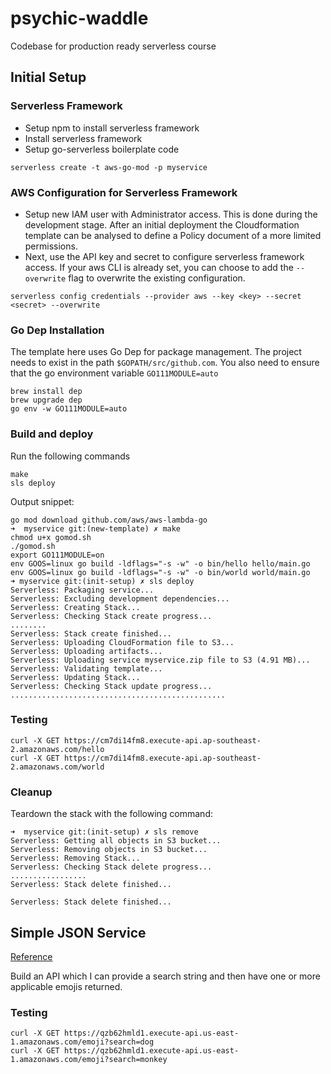 # psychic-waddle
Codebase for production ready serverless course

## Initial Setup
### Serverless Framework
 - Setup npm to install serverless framework
 - Install serverless framework
 - Setup go-serverless boilerplate code
  ```
  serverless create -t aws-go-mod -p myservice
  ```
### AWS Configuration for Serverless Framework
 - Setup new IAM user with Administrator access. This is done during the development stage. After an initial deployment the Cloudformation template can be analysed to define a Policy document of a more limited permissions.
 - Next, use the API key and secret to configure serverless framework access. If your aws CLI is already set, you can choose to add the ```--overwrite``` flag to overwrite the existing configuration.
```
serverless config credentials --provider aws --key <key> --secret <secret> --overwrite
```
### Go Dep Installation
The template here uses Go Dep for package management. The project needs to exist in the path ```$GOPATH/src/github.com```. You also need to ensure that the go environment variable ```GO111MODULE=auto```
```
brew install dep
brew upgrade dep
go env -w GO111MODULE=auto
```
### Build and deploy
Run the following commands
```
make
sls deploy
```
Output snippet:
```
go mod download github.com/aws/aws-lambda-go
➜  myservice git:(new-template) ✗ make
chmod u+x gomod.sh
./gomod.sh
export GO111MODULE=on
env GOOS=linux go build -ldflags="-s -w" -o bin/hello hello/main.go
env GOOS=linux go build -ldflags="-s -w" -o bin/world world/main.go
➜ myservice git:(init-setup) ✗ sls deploy
Serverless: Packaging service...
Serverless: Excluding development dependencies...
Serverless: Creating Stack...
Serverless: Checking Stack create progress...
........
Serverless: Stack create finished...
Serverless: Uploading CloudFormation file to S3...
Serverless: Uploading artifacts...
Serverless: Uploading service myservice.zip file to S3 (4.91 MB)...
Serverless: Validating template...
Serverless: Updating Stack...
Serverless: Checking Stack update progress...
................................................
```
### Testing 
```
curl -X GET https://cm7di14fm8.execute-api.ap-southeast-2.amazonaws.com/hello 
curl -X GET https://cm7di14fm8.execute-api.ap-southeast-2.amazonaws.com/world
```

### Cleanup
Teardown the stack with the following command:
```
➜  myservice git:(init-setup) ✗ sls remove
Serverless: Getting all objects in S3 bucket...
Serverless: Removing objects in S3 bucket...
Serverless: Removing Stack...
Serverless: Checking Stack delete progress...
.................
Serverless: Stack delete finished...

Serverless: Stack delete finished...
```

## Simple JSON Service

[Reference](https://medium.com/@kaperys/an-introduction-to-serverless-go-applications-using-aws-a258bc2a7b72)

Build an API which I can provide a search string and then have one or more applicable emojis returned.

### Testing

```
curl -X GET https://qzb62hmld1.execute-api.us-east-1.amazonaws.com/emoji?search=dog
curl -X GET https://qzb62hmld1.execute-api.us-east-1.amazonaws.com/emoji?search=monkey
```

